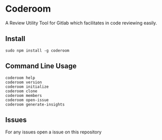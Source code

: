 # Coderoom

A Review Utility Tool for Gitlab which facilitates in code reviewing easily.

## Install

```
sudo npm install -g coderoom
```

## Command Line Usage

```
coderoom help
coderoom version
coderoom initialize
coderoom clone
coderoom members
coderoom open-issue
coderoom generate-insights
```

## Issues

For any issues open a issue on this repository
